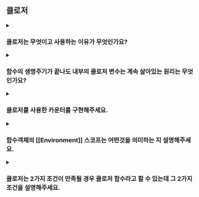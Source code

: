 ## 클로저

<details>
  <summary><h3>클로저는 무엇이고 사용하는 이유가 무엇인가요?</h3></summary>
</details>

<details>
  <summary><h3>함수의 생명주기가 끝나도 내부의 클로저 변수는 계속 살아있는 원리는 무엇인가요?</h3></summary>
</details>

<details>
  <summary><h3>클로저를 사용한 카운터를 구현해주세요.</h3></summary>
</details>

<details>
  <summary><h3>함수객체의 [[Environment]] 스코프는 어떤것을 의미하는 지 설명해주세요.</h3></summary>
</details>

<details>
  <summary><h3>클로저는 2가지 조건이 만족될 경우 클로저 함수라고 할 수 있는데 그 2가지 조건을 설명해주세요.</h3></summary>
</details>
